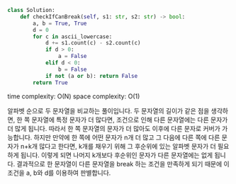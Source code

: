 ```python
class Solution:
    def checkIfCanBreak(self, s1: str, s2: str) -> bool:
        a, b = True, True
        d = 0
        for c in ascii_lowercase:
            d += s1.count(c) - s2.count(c)
            if d > 0:
                a = False
            elif d < 0:
                b = False
            if not (a or b): return False
        return True
```

time complexity: O(N)
space complexity: O(1)

알파벳 순으로 두 문자열을 비교하는 풀이입니다.
두 문자열의 길이가 같은 점을 생각하면, 한 쪽 문자열에 특정 문자가 더 많다면, 조건으로 인해 다른 문자열에는 다른 문자가 더 많게 됩니다.
따라서 한 쪽 문자열의 문자가 더 많아도 이후에 다른 문자로 커버가 가능합니다.
하지만 만약에 한 쪽에 어떤 문자가 n개 더 많고 그 다음에 다른 쪽에 다른 문자가 n+k개 많다고 한다면, k개를 채우기 위해 그 후순위에 있는
알파벳 문자가 더 필요하게 됩니다. 이렇게 되면 나머지 k개보다 후순위인 문자가 다른 문자열에는 없게 됩니다.
결과적으로 한 문자열이 다른 문자열을 break 하는 조건을 만족하게 되기 때문에 이 조건을 a, b와 d를 이용하여 판별합니다.